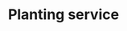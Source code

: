 ---
title: "Planting service"
alt: "Planting flowers, shrubs, and trees to enhance your garden"
description: "Planting flowers, shrubs, and trees to enhance your garden"
category: "gardener"
subcategory: "planting"
image: "/tradespeople/gardener/planting.png"
ogImage: "/tradespeople/gardener/planting.png"
colour: "blue"
pathtxt: "Planting"
published: true
---
